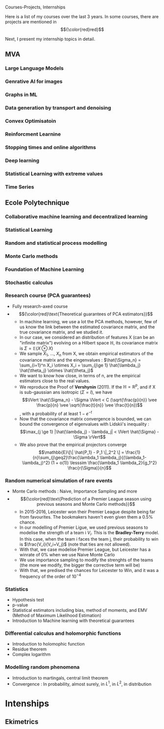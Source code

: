 Courses-Projects, Internships

Here is a list of my courses over the last 3 years. In some courses, there are projects are mentioned in $${\color{red}red}$$

Next, I present my internship topics in detail.

## MVA

### Large Language Models

### Genrative AI for images

### Graphs in ML

### Data generation by transport and denoising

### Convex Optimisatoin

### Reinforcment Learnine

### Stopping times and online algorithms

### Deep learning

### Statistical Learning with extreme values

### Time Series

## Ecole Polytechnique

### Collaborative machine learning and decentralized learning

### Statistical Learning

### Random and statistical process modelling

### Monte Carlo methods

### Foundation of Machine Learning

### Stochastic calculus

### Research course (PCA guarantees)
- Fully research-axed course
- $${\color{red}\text{Theoretical guarantees of PCA estimators}}$$
    - In machine learning, we use a lot the PCA methods, however, few of us know the link between the estimated covariance matrix, and the true covariance matrix, and we studied it.
    - In our case, we considered an distribution of features X (can be an "infinite matrix") evolving on a Hilbert space $\mathbb{H}$, its covariance matrix is $\Sigma = \mathbb{E}(X \otimes X)$
    - We sample $X_1$, ..., $X_n$ from X, we obtain empirical estimators of the covariance matrix and the eingenvalues : $\hat{\Sigma_n} = \sum_{i=1}^n X_i \otimes X_i = \sum_{j\ge 1} \hat{\lambda_j} \hat{\theta_j} \otimes \hat{\theta_j}$
    - We want to know how close, in terms of n, are the empirical estimators close to the real values.
    - We reproduce the Proof of **Vershynin** (2011). If the $\mathbb{H} = \mathbb{R}^p$, and if X is sub-gaussian ans isotropic ($\Sigma = I$), we have $$\lVert \hat{\Sigma_n} - \Sigma \lVert < C (\sqrt{\frac{p}{n}} \vee \frac{p}{n} \vee \sqrt{\frac{t}{n}} \vee \frac{t}{n})$$   , with a probability of at least $1-e^{-t}$
    - Now that the covariance matrix convergence is bounded, we can bound the convergence of eigenvalues with Lidskii's inequality : $$\max_{j \ge 1} |\hat{\lambda_j} - \lambda_j| < \lVert \hat{\Sigma} - \Sigma \rVert$$
    - We also prove that the empirical projectors converge $$\mathbb{E}\[\| \hat{P_1} - P_1 \|_2^2 \] = \frac{1}{n}\sum_{j\geq2}\frac{\lambda_1 \lambda_j}{(\lambda_1-\lambda_j)^2} (1 + o(1)) \lesssim \frac{\lambda_1 \lambda_2}{g_1^2} \frac{r(\Sigma)}{n}$$

### Random numerical simulation of rare events
- Monte Carlo methods : Naive, Importance Sampling and more
- $${\color{red}\text{Prediction of a Premier League season using previous seasons and Monte Carlo methods}}$$
    - In 2015-2016, Leicester won their Premier League despite being far from favourites. The bookmakers haven't even given them a 0.5% chance.
    - In our modelling of Premier Ligue, we used previous seasons to modelise the strength of a team i $V_i$. This is the **Bradley-Terry** model. In this case, when the team i faces the team j, their probability to win is $\frac{V_i}{V_i+V_j}$ (note that ties are not allowed).
    - With that, we case modelise Premier League, but Leicester has a winrate of 0% when we use Naive Monte Carlo
    - We use importance sampling to modify the strenghts of the teams (the more we modify, the bigger the corrective term will be)
    - With that, we predised the chances for Leicester to Win, and it was a frequency of the order of $10^{-4}$

### Statistics
- Hypothesis test
- p-value
- Statistical estimators including bias, method of moments, and EMV (Method of Maximum Likelihood Estimation)
- Introduction to Machine learning with theoretical guarantees

### Differential calculus and holomorphic functions
- Introduction to holomophic function
- Residue theorem
- Complex logarithm

### Modelling random phenomena
- Introduction to martingals, central limit theorem
- Convergence : In probability, almost surely, in $L^1$, in $L^2$, in distribution


# Intenships

## Ekimetrics
